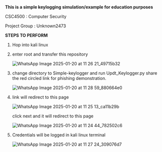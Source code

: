 **This is a simple keylogging simulation/example for education purposes**


CSC4500 : Computer Security

Project Group : Unknown2473



**STEPS TO PERFORM**
1. Hop into kali linux
2. enter root and transfer this repository
   
   ![WhatsApp Image 2025-01-20 at 11 26 21_49715b32](https://github.com/user-attachments/assets/977f6ae1-7442-450c-826b-b2805e5e88b2)
   
   
4. change directory to Simple-keylogger and run Updt_Keylogger.py
   share the red circled link for phishing demonstration.
   
   ![WhatsApp Image 2025-01-20 at 11 28 59_880664e0](https://github.com/user-attachments/assets/b9257c31-a73f-4eab-99b9-40d7d86a5800)


5. link will redirect to this page
   
   ![WhatsApp Image 2025-01-20 at 11 25 13_ca11b29b](https://github.com/user-attachments/assets/2d326323-aac2-40e8-8997-0af1c917ce76)


   click next and it will redirect to this page
   
   ![WhatsApp Image 2025-01-20 at 11 24 44_782502c6](https://github.com/user-attachments/assets/aa780061-96f8-475e-be1c-3652e41c5434)


   
6. Credentials will be logged in kali linux terminal
   
   ![WhatsApp Image 2025-01-20 at 11 27 24_309076d7](https://github.com/user-attachments/assets/48df7f38-a35b-42f5-bb60-33858b7adf75)






